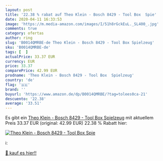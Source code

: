 ```yaml
---
layout: post
title: '22.38 % rabat auf Theo Klein - Bosch 8429 - Tool Box  Spie'
date: 2020-04-11 16:33:53
image: 'https://m.media-amazon.com/images/I/51h8rGckEuL._SL400_.jpg'
comments: true
category: ofertas
author: ring
slug: 'B0014QMRBE-de Theo Klein - Bosch 8429 - Tool Box Spielzeug'
sku: 'B0014QMRBE-de'
tags: [  ]
actualPrice: 33.37 EUR
currency: EUR
price: 33.37
comparePrice: 42.99 EUR
prodname: 'Theo Klein - Bosch 8429 - Tool Box  Spielzeug'
country: 'de'
flag: '🇩🇪'
brand: ''
buyurl: 'https://www.amazon.de/dp/B0014QMRBE/?tag=tolees0ca-21'
descuento: '22.38'
average: '33.51'
---
```


Es gibt ein [Theo Klein - Bosch 8429 - Tool Box  Spielzeug](https://www.amazon.de/dp/B0014QMRBE/?tag=tolees0ca-21) mit aktuellem Preis 33.37 EUR (original: 42.99 EUR) 22.38 % Rabatt hier:

[![Theo Klein - Bosch 8429 - Tool Box  Spie](https://m.media-amazon.com/images/I/51h8rGckEuL._SL400_.jpg)](https://www.amazon.de/dp/B0014QMRBE/?tag=tolees0ca-21)

ℹ️:


[🛒 kauf es hier!!](https://www.amazon.de/dp/B0014QMRBE/?tag=tolees0ca-21)
